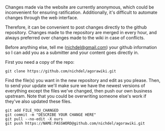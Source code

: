 Changes made via the website are currently anonymous, which could be inconvenient for ensuring ratification. Additionally, it's difficult to automate changes through the web interface.

Therefore, it can be convenient to post changes directly to the github repository. Changes made to the repository are merged in every hour, and always preferred over changes made to the wiki in case of conflicts.

Before anything else, tell me (nichdel@gmail.com) your github information so I can add you as a submitter and your content goes directly in.

First you need a copy of the repo:

    git clone https://github.com/nichdel/agorawiki.git

Find the file(s) you want in the new repository and edit as you please. Then, to send your update we'll make sure we have the newest versions of everything except the files we've changed, then push our own business upstream. Note that you could be overwriting someone else's work if they've also updated these files.

    git add FILE_YOU_CHANGED
    git commit -m "DESCRIBE YOUR CHANGE HERE"
    git pull --no-edit -X ours
    git push https://NAME:PASSWORD@github.com/nichdel/agorawiki.git